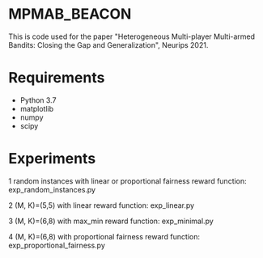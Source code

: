 # MPMAB_BEACON
This is code used for the paper "Heterogeneous Multi-player Multi-armed Bandits: Closing the Gap and Generalization", Neurips 2021.

# Requirements
- Python 3.7
- matplotlib
- numpy
- scipy

# Experiments
1 random instances with linear or proportional fairness reward function: exp_random_instances.py

2 (M, K)=(5,5) with linear reward function: exp_linear.py

3 (M, K)=(6,8) with max_min reward function: exp_minimal.py

4 (M, K)=(6,8) with proportional fairness reward function: exp_proportional_fairness.py

